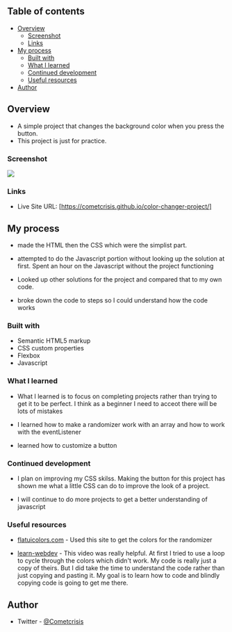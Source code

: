 ## Table of contents

- [Overview](#overview)
  - [Screenshot](#screenshot)
  - [Links](#links)
- [My process](#my-process)
  - [Built with](#built-with)
  - [What I learned](#what-i-learned)
  - [Continued development](#continued-development)
  - [Useful resources](#useful-resources)
- [Author](#author)

## Overview

- A simple project that changes the background color when you press the button.
- This project is just for practice.

### Screenshot

![](image/Screenshot%20Color%20Changer.jpg)

### Links

- Live Site URL: [https://cometcrisis.github.io/color-changer-project/]

## My process

- made the HTML then the CSS which were the simplist part.

- attempted to do the Javascript portion without looking up the solution at first. Spent an hour on the Javascript without the project functioning

- Looked up other solutions for the project and compared that to my own code.

- broke down the code to steps so I could understand how the code works

### Built with

- Semantic HTML5 markup
- CSS custom properties
- Flexbox
- Javascript

### What I learned

- What I learned is to focus on completing projects rather than trying to get it to be perfect. I think as a beginner I need to acceot there will be lots of mistakes

- I learned how to make a randomizer work with an array and how to work with the eventListener

- learned how to customize a button

### Continued development

- I plan on improving my CSS skilss. Making the button for this project has shown me what a little CSS can do to improve the look of a project.

- I will continue to do more projects to get a better understanding of javascript

### Useful resources

- [flatuicolors.com](https://flatuicolors.com/) - Used this site to get the colors for the randomizer

- [learn-webdev](https://www.youtube.com/watch?v=jznWWxPZkvQ&t=14s) - This video was really helpful. At first I tried to use a loop to cycle through the colors which didn't work. My code is really just a copy of theirs. But I did take the time to understand the code rather than just copying and pasting it. My goal is to learn how to code and blindly copying code is going to get me there.

## Author

- Twitter - [@Cometcrisis](https://twitter.com/Cometcrisis)
